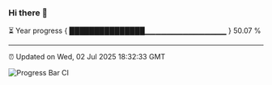 ### Hi there 👋

⏳ Year progress { ███████████████▁▁▁▁▁▁▁▁▁▁▁▁▁▁▁ } 50.07 %

---

⏰ Updated on Wed, 02 Jul 2025 18:32:33 GMT

![Progress Bar CI](https://github.com/liununu/liununu/workflows/Progress%20Bar%20CI/badge.svg)
